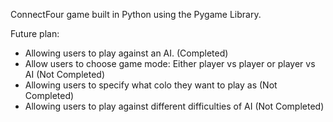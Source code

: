ConnectFour game built in Python using the Pygame Library.

Future plan: 
- Allowing users to play against an AI. (Completed)
- Allow users to choose game mode: Either player vs player or player vs AI (Not Completed)
- Allowing users to specify what colo they want to play as (Not Completed)
- Allowing users to play against different difficulties of AI (Not Completed)
